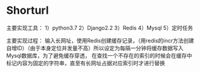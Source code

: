# Shorturl

主要实现工具：
1）python3.7
2）Django2.2
3）Redis
4）Mysql
5）定时任务

主要实现过程：
输入长网址，使用Redis创建缓存记录，（用redis的incr方法创建自增ID）（由于本身定位并发量不高）所以设定为每隔一分钟将缓存数据写入Mysql数据库，为了避免缓存穿透，
在查找一个不存在的索引的时候会在缓存中标记内容为固定的字符串，直至有长网址占据对应索引时才进行替换
